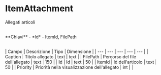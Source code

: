 # ItemAttachment
Allegati articoli

<br>
**Chiavi**
- *Id*
- ItemId, FilePath
<br><br>

| Campo | Descrizione | Tipo | Dimensione | 
| --- | --- | --- | --- | --- |
| Caption | Titolo allegato | text | text |
| FilePath | Percorso del file dell'allegato | text | 150 |
| Id | Id | text | 50 |
| ItemId | Id dell'articolo | text | 50 |
| Priority | Priorità nella visualizzazione dell'allegato | int |  |

